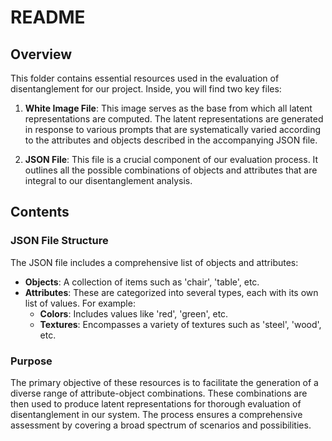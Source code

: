 # README

## Overview

This folder contains essential resources used in the evaluation of disentanglement for our project. Inside, you will find two key files:

1. **White Image File**: This image serves as the base from which all latent representations are computed. The latent representations are generated in response to various prompts that are systematically varied according to the attributes and objects described in the accompanying JSON file.

2. **JSON File**: This file is a crucial component of our evaluation process. It outlines all the possible combinations of objects and attributes that are integral to our disentanglement analysis.

## Contents

### JSON File Structure

The JSON file includes a comprehensive list of objects and attributes:

- **Objects**: A collection of items such as 'chair', 'table', etc.
- **Attributes**: These are categorized into several types, each with its own list of values. For example:
  - **Colors**: Includes values like 'red', 'green', etc.
  - **Textures**: Encompasses a variety of textures such as 'steel', 'wood', etc.

### Purpose

The primary objective of these resources is to facilitate the generation of a diverse range of attribute-object combinations. These combinations are then used to produce latent representations for thorough evaluation of disentanglement in our system. The process ensures a comprehensive assessment by covering a broad spectrum of scenarios and possibilities.